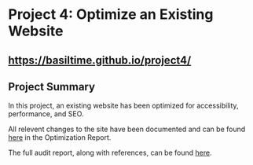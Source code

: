 Project 4: Optimize an Existing Website
============

https://basiltime.github.io/project4/
-------------------------------------

**Project Summary** 
-----------------
In this project, an existing website has been optimized for accessibility, performance, and SEO. 

All relevent changes to the site have been documented and can be found [here](https://docs.google.com/presentation/d/1qJ2VmvqY7gNIpqvTpEAEqBED2jCnZH9iA2BPUZV7GOU/edit#slide=id.p) in the Optimization Report.

The full audit report, along with references, can be found [here](https://docs.google.com/spreadsheets/d/1OVYZSle6u61ZTPjOt6SdB0_7mVB2kQRX-6HqAFwJU5o/edit?usp=sharing).

